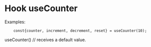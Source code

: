 # **Hook useCounter**

Examples:

```
    const{counter, increment, decrement, reset} = useCounter(10);
```

useCounter() // receives a default value.
